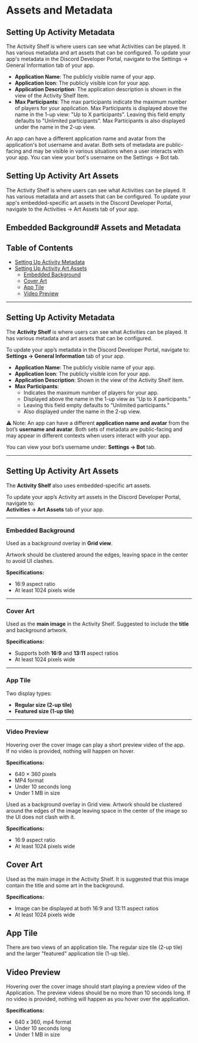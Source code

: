 # Assets and Metadata

## Setting Up Activity Metadata

The Activity Shelf is where users can see what Activities can be played. It has various metadata and art assets that can be configured. To update your app's metadata in the Discord Developer Portal, navigate to the Settings -> General Information tab of your app.

- **Application Name**: The publicly visible name of your app.
- **Application Icon**: The publicly visible icon for your app.
- **Application Description**: The application description is shown in the view of the Activity Shelf Item.
- **Max Participants**: The max participants indicate the maximum number of players for your application. Max Participants is displayed above the name in the 1-up view: "Up to X participants". Leaving this field empty defaults to "Unlimited participants". Max Participants is also displayed under the name in the 2-up view.

An app can have a different application name and avatar from the application's bot username and avatar. Both sets of metadata are public-facing and may be visible in various situations when a user interacts with your app. You can view your bot's username on the Settings -> Bot tab. 

## Setting Up Activity Art Assets

The Activity Shelf is where users can see what Activities can be played. It has various metadata and art assets that can be configured. To update your app's embedded-specific art assets in the Discord Developer Portal, navigate to the Activities -> Art Assets tab of your app.

## Embedded Background# Assets and Metadata

## Table of Contents
- [Setting Up Activity Metadata](#setting-up-activity-metadata)
- [Setting Up Activity Art Assets](#setting-up-activity-art-assets)
  - [Embedded Background](#embedded-background)
  - [Cover Art](#cover-art)
  - [App Tile](#app-tile)
  - [Video Preview](#video-preview)

---

## Setting Up Activity Metadata

The **Activity Shelf** is where users can see what Activities can be played. It has various metadata and art assets that can be configured.  

To update your app’s metadata in the Discord Developer Portal, navigate to:  
**Settings → General Information** tab of your app.

- **Application Name**: The publicly visible name of your app.  
- **Application Icon**: The publicly visible icon for your app.  
- **Application Description**: Shown in the view of the Activity Shelf item.  
- **Max Participants**:  
  - Indicates the maximum number of players for your app.  
  - Displayed above the name in the 1-up view as “Up to X participants.”  
  - Leaving this field empty defaults to “Unlimited participants.”  
  - Also displayed under the name in the 2-up view.  

⚠️ Note: An app can have a different **application name and avatar** from the bot’s **username and avatar**. Both sets of metadata are public-facing and may appear in different contexts when users interact with your app.  

You can view your bot’s username under: **Settings → Bot** tab.

---

## Setting Up Activity Art Assets

The **Activity Shelf** also uses embedded-specific art assets.  

To update your app’s Activity art assets in the Discord Developer Portal, navigate to:  
**Activities → Art Assets** tab of your app.

---

### Embedded Background
Used as a background overlay in **Grid view**.  

Artwork should be clustered around the edges, leaving space in the center to avoid UI clashes.

**Specifications:**
- 16:9 aspect ratio  
- At least 1024 pixels wide  

---

### Cover Art
Used as the **main image** in the Activity Shelf. Suggested to include the **title** and background artwork.  

**Specifications:**
- Supports both **16:9** and **13:11** aspect ratios  
- At least 1024 pixels wide  

---

### App Tile
Two display types:
- **Regular size (2-up tile)**  
- **Featured size (1-up tile)**  

---

### Video Preview
Hovering over the cover image can play a short preview video of the app.  
If no video is provided, nothing will happen on hover.  

**Specifications:**
- 640 × 360 pixels  
- MP4 format  
- Under 10 seconds long  
- Under 1 MB in size

Used as a background overlay in Grid view. Artwork should be clustered around the edges of the image leaving space in the center of the image so the UI does not clash with it.

**Specifications:**
- 16:9 aspect ratio
- At least 1024 pixels wide

## Cover Art

Used as the main image in the Activity Shelf. It is suggested that this image contain the title and some art in the background.

**Specifications:**
- Image can be displayed at both 16:9 and 13:11 aspect ratios
- At least 1024 pixels wide

## App Tile

There are two views of an application tile. The regular size tile (2-up tile) and the larger "featured" application tile (1-up tile).

## Video Preview

Hovering over the cover image should start playing a preview video of the Application. The preview videos should be no more than 10 seconds long. If no video is provided, nothing will happen as you hover over the application.

**Specifications:**
- 640 x 360, mp4 format
- Under 10 seconds long
- Under 1 MB in size 


